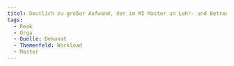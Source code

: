 ```yaml
---
titel: Deutlich zu großer Aufwand, der im MI Master an Lehr- und Betreuungsleistung anfällt.
tags:
  - Reak
  - Orga
  - Quelle: Dekanat
  - Themenfeld: Workload
  - Master
---
```

